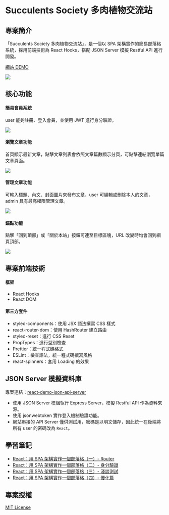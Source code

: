 # Succulents Society 多肉植物交流站

## 專案簡介

「Succulents Society 多肉植物交流站」，是一個以 SPA 架構實作的簡易部落格系統，採用前端技術為 React Hooks，搭配 JSON Server 模擬 Restful API 進行開發。

[網站 DEMO](https://heidiliu2020.github.io/succulents-society)

![](https://i.imgur.com/G2phauR.jpg)

## 核心功能

#### 簡易會員系統

user 能夠註冊、登入會員，並使用 JWT 進行身分驗證。

![](https://github.com/heidiliu2020/succulents-society/blob/master/public/login.gif)

#### 瀏覽文章功能

首頁顯示最新文章，點擊文章列表會依照文章篇數顯示分頁，可點擊連結瀏覽單篇文章頁面。

![](https://github.com/heidiliu2020/succulents-society/blob/master/public/postlist.gif)

#### 管理文章功能

可輸入標題、內文、封面圖片來發布文章，user 可編輯或刪除本人的文章，admin 具有最高權限管理文章。

![](https://github.com/heidiliu2020/succulents-society/blob/master/public/newpost.gif)

#### 錨點功能

點擊「回到頂部」或「關於本站」按鈕可連至目標區塊，URL 改變時均會回到網頁頂部。

![](https://github.com/heidiliu2020/succulents-society/blob/master/public/spinners.gif)

## 專案前端技術

#### 框架

- React Hooks
- React DOM

#### 第三方套件

- styled-components：使用 JSX 語法撰寫 CSS 樣式
- react-router-dom：使用 HashRouter 建立路由
- styled-reset：進行 CSS Reset
- PropTypes：進行型別檢查
- Prettier：統一程式碼格式
- ESLint：檢查語法，統一程式碼撰寫風格
- react-spinners：套用 Loading 的效果

## JSON Server 模擬資料庫

專案連結：[react-demo-json-api-server](https://github.com/heidiliu2020/react-demo-json-api-server)

- 使用 JSON Server 模組執行 Express Server，模擬 Restful API 作為資料來源。
- 使用 jsonwebtoken 實作登入機制驗證功能。
- 網站串接的 API Server 僅供測試用，密碼是以明文儲存，因此統一在後端將所有 user 的密碼改為 `React`。

## 學習筆記

- [React：用 SPA 架構實作一個部落格（一）- Router](https://heidiliu2020.github.io/react-router/)
- [React：用 SPA 架構實作一個部落格（二）- 身分驗證](https://heidiliu2020.github.io/react-usecontext/)
- [React：用 SPA 架構實作一個部落格（三）- 淺談測試](https://heidiliu2020.github.io/react-test/)
- [React：用 SPA 架構實作一個部落格（四）- 優化篇](https://heidiliu2020.github.io/react-optimization/)

## 專案授權

[MIT License](https://choosealicense.com/licenses/mit/)
